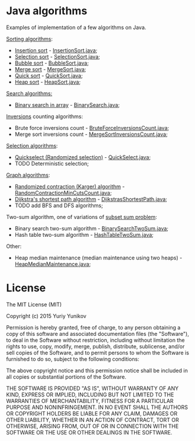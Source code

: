 # Java algorithms
Examples of implementation of a few algorithms on Java.

<a href="https://en.wikipedia.org/wiki/Sorting_algorithm">Sorting algorithms</a>:
- <a href="https://en.wikipedia.org/wiki/Insertion_sort">Insertion sort</a> - <a href="https://github.com/yyunikov/java-algorithms/blob/master/src/main/java/ua/yyunikov/algorithms/sort/InsertionSort.java">InsertionSort.java</a>;
- <a href="https://en.wikipedia.org/wiki/Selection_sort">Selection sort</a> - <a href="https://github.com/yyunikov/java-algorithms/blob/master/src/main/java/ua/yyunikov/algorithms/sort/SelectionSort.java">SelectionSort.java</a>;
- <a href="https://en.wikipedia.org/wiki/Bubble_sort">Bubble sort</a> - <a href="https://github.com/yyunikov/java-algorithms/blob/master/src/main/java/ua/yyunikov/algorithms/sort/BubbleSort.java">BubbleSort.java</a>;
- <a href="https://en.wikipedia.org/wiki/Merge_sort">Merge sort</a> - <a href="https://github.com/yyunikov/java-algorithms/blob/master/src/main/java/ua/yyunikov/algorithms/sort/MergeSort.java">MergeSort.java</a>;
- <a href="https://en.wikipedia.org/?title=Quicksort">Quick sort</a> - <a href="https://github.com/yyunikov/java-algorithms/blob/master/src/main/java/ua/yyunikov/algorithms/sort/QuickSort.java">QuickSort.java</a>;
- <a href="https://en.wikipedia.org/wiki/Heapsort">Heap sort</a> - <a href="https://github.com/yyunikov/java-algorithms/blob/master/src/main/java/ua/yyunikov/algorithms/sort/HeapSort.java">HeapSort.java</a>;

<a href="https://en.wikipedia.org/wiki/Search_algorithm">Search algorithms:</a>
- <a href="https://en.wikipedia.org/wiki/Binary_search_algorithm">Binary search in array</a> - <a href="https://github.com/yyunikov/java-algorithms/blob/master/src/main/java/ua/yyunikov/algorithms/search/BinarySearch.java">BinarySearch.java</a>;

<a href="https://en.wikipedia.org/wiki/Inversion_(discrete_mathematics)">Inversions</a> counting algorithms:
- Brute force inversions count - <a href="https://github.com/yyunikov/java-algorithms/blob/master/src/main/java/ua/yyunikov/algorithms/inversions/BruteForceInversionsCount.java">BruteForceInversionsCount.java</a>;
- Merge sort inversions count - <a href="https://github.com/yyunikov/java-algorithms/blob/master/src/main/java/ua/yyunikov/algorithms/inversions/MergeSortInversionsCount.java">MergeSortInversionsCount.java</a>;

<a href="https://en.wikipedia.org/wiki/Selection_algorithm">Selection algorithms</a>:
- <a href="https://en.wikipedia.org/wiki/Quickselect">Quickselect (Randomized selection)</a> - <a href="https://github.com/yyunikov/java-algorithms/blob/master/src/main/java/ua/yyunikov/algorithms/selection/QuickSelect.java">QuickSelect.java</a>;
- TODO Deterministic selection;

<a href="https://en.wikipedia.org/wiki/List_of_algorithms#Graph_algorithms">Graph algorithms</a>:
- <a href="https://en.wikipedia.org/wiki/Karger%27s_algorithm">Randomized contraction (Karger) algorithm</a> - <a href="https://github.com/yyunikov/java-algorithms/blob/master/src/main/java/ua/yyunikov/algorithms/graphs/cuts/RandomContractionMinCutsCount.java">RandomContractionMinCutsCount.java</a>;
- <a href="https://en.wikipedia.org/wiki/Dijkstra%27s_algorithm">Dijkstra's shortest path algorithm</a> - <a href="https://github.com/yyunikov/java-algorithms/blob/master/src/main/java/ua/yyunikov/algorithms/graphs/paths/DijkstrasShortestPath.java">DijkstrasShortestPath.java</a>;
- TODO add BFS and DFS algorithms;

Two-sum algorithm, one of variations of <a href="https://en.wikipedia.org/wiki/Subset_sum_problem">subset sum problem<a/>:
- Binary search two-sum algorithm - <a href="https://github.com/yyunikov/java-algorithms/blob/master/src/main/java/ua/yyunikov/algorithms/twosum/BinarySearchTwoSum.java">BinarySearchTwoSum.java</a>;
- Hash table two-sum algorithm - <a href="https://github.com/yyunikov/java-algorithms/blob/master/src/main/java/ua/yyunikov/algorithms/twosum/HashTableTwoSum.java">HashTableTwoSum.java</a>;

Other:
- Heap median maintenance (median maintenance using two heaps) - <a href="https://github.com/yyunikov/java-algorithms/blob/master/src/main/java/ua/yyunikov/algorithms/median/HeapMedianMaintenance.java">HeapMedianMaintenance.java</a>; 

License
=================
The MIT License (MIT)

   Copyright (c) 2015 Yuriy Yunikov

   Permission is hereby granted, free of charge, to any person obtaining a copy
   of this software and associated documentation files (the "Software"), to deal
   in the Software without restriction, including without limitation the rights
   to use, copy, modify, merge, publish, distribute, sublicense, and/or sell
   copies of the Software, and to permit persons to whom the Software is
   furnished to do so, subject to the following conditions:

   The above copyright notice and this permission notice shall be included in all
   copies or substantial portions of the Software.

   THE SOFTWARE IS PROVIDED "AS IS", WITHOUT WARRANTY OF ANY KIND, EXPRESS OR
   IMPLIED, INCLUDING BUT NOT LIMITED TO THE WARRANTIES OF MERCHANTABILITY,
   FITNESS FOR A PARTICULAR PURPOSE AND NONINFRINGEMENT. IN NO EVENT SHALL THE
   AUTHORS OR COPYRIGHT HOLDERS BE LIABLE FOR ANY CLAIM, DAMAGES OR OTHER
   LIABILITY, WHETHER IN AN ACTION OF CONTRACT, TORT OR OTHERWISE, ARISING FROM,
   OUT OF OR IN CONNECTION WITH THE SOFTWARE OR THE USE OR OTHER DEALINGS IN THE
   SOFTWARE.
